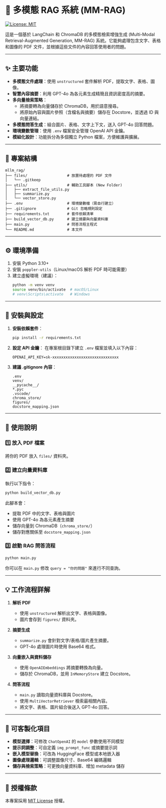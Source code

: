 # 📄 多模態 RAG 系統 (MM-RAG)

[![License: MIT](https://img.shields.io/badge/License-MIT-yellow.svg)](https://opensource.org/licenses/MIT)

這是一個基於 LangChain 和 ChromaDB 的多模態檢索增強生成 (Multi-Modal Retrieval-Augmented Generation, MM-RAG) 系統。它能夠處理包含文字、表格和圖像的 PDF 文件，並根據這些文件的內容回答使用者的問題。

---

## ✨ 主要功能

- **多模態文件處理**：使用 `unstructured` 套件解析 PDF，提取文字、表格、圖像。
- **智慧內容摘要**：利用 GPT-4o 為各元素生成精簡且資訊密度高的摘要。
- **多向量檢索策略**：
  - 將摘要轉為向量儲存於 ChromaDB，用於語意搜尋。
  - 將原始內容與圖片參照（含檔名與摘要）儲存在 Docstore，並透過 ID 與向量連結。
- **多模態問答生成**：組合圖片、表格、文字上下文，送入 GPT-4o 回答問題。
- **環境變數管理**：使用 `.env` 檔案安全管理 OpenAI API 金鑰。
- **模組化設計**：功能拆分為多個獨立 Python 檔案，方便維護與擴展。

---

## 📁 專案結構

```text
mllm_rag/
├── files/                  # 放置待處理的 PDF 文件
│   └── .gitkeep
├── utils/                  # 輔助工具腳本 (New Folder)
│   ├── extract_file_utils.py
│   ├── summarize.py
│   └── vector_store.py
├── .env                    # 環境變數檔（需自行建立）
├── .gitignore              # Git 忽略規則設定
├── requirements.txt        # 套件依賴清單
├── build_vector_db.py      # 建立摘要與向量資料庫
├── main.py                 # 問答流程主程式
└── README.md               # 本文件
```

---

## ⚙️ 環境準備

1. 安裝 Python 3.10+
2. 安裝 `poppler-utils`（Linux/macOS 解析 PDF 時可能需要）
3. 建立虛擬環境（建議）：
    ```bash
    python -m venv venv
    source venv/bin/activate  # macOS/Linux
    # venv\Scripts\activate   # Windows
    ```

---

## 🚀 安裝與設定

1. **安裝依賴套件**：
    ```bash
    pip install -r requirements.txt
    ```

2. **設定 API 金鑰**：
    在專案根目錄下建立 `.env` 檔案並填入以下內容：
    ```dotenv
    OPENAI_API_KEY=sk-xxxxxxxxxxxxxxxxxxxxxxxxxxxxxx
    ```

3. **建議 .gitignore 內容**：
    ```gitignore
    .env
    venv/
    __pycache__/
    *.pyc
    .vscode/
    chroma_store/
    figures/
    docstore_mapping.json
    ```

---

## 📖 使用說明

### 1️⃣ 放入 PDF 檔案
將你的 PDF 放入 `files/` 資料夾。

### 2️⃣ 建立向量資料庫
執行以下指令：
```bash
python build_vector_db.py
```

此腳本會：
- 提取 PDF 中的文字、表格與圖片
- 使用 GPT-4o 為各元素產生摘要
- 儲存向量到 ChromaDB（`chroma_store/`）
- 儲存對應關係至 `docstore_mapping.json`

### 3️⃣ 啟動 RAG 問答流程
```bash
python main.py
```

你可以在 `main.py` 修改 `query = "你的問題"` 來進行不同查詢。

---

## 💡 工作流程詳解

1. **解析 PDF**
    - 使用 `unstructured` 解析出文字、表格與圖像。
    - 圖片會存到 `figures/` 資料夾。

2. **摘要生成**
    - `summarize.py` 會針對文字/表格/圖片產生摘要。
    - GPT-4o 處理圖片時使用 Base64 格式。

3. **向量嵌入與資料儲存**
    - 使用 `OpenAIEmbeddings` 將摘要轉換為向量。
    - 儲存於 ChromaDB，並用 `InMemoryStore` 建立 Docstore。

4. **問答流程**
    - `main.py` 讀取向量資料庫與 Docstore。
    - 使用 `MultiVectorRetriever` 檢索最相關內容。
    - 將文字、表格、圖片組合後送入 GPT-4o 回答。

---

## 🔧 可客製化項目

- **模型選擇**：可修改 `ChatOpenAI` 的 `model` 參數使用不同模型
- **提示詞調整**：可自定義 `img_prompt_func` 或摘要提示詞
- **嵌入模型替換**：可改為 HuggingFace 模型或本地嵌入器
- **圖像處理邏輯**：可調整圖像尺寸、Base64 編碼邏輯
- **儲存與檢索策略**：可更換向量資料庫、增加 metadata 儲存

---

## 📜 授權條款

本專案採用 [MIT License](https://opensource.org/licenses/MIT) 授權。